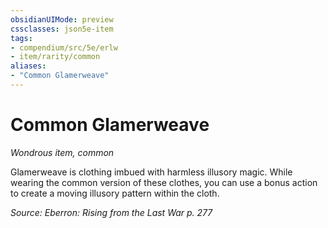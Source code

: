 ```yaml
---
obsidianUIMode: preview
cssclasses: json5e-item
tags:
- compendium/src/5e/erlw
- item/rarity/common
aliases: 
- "Common Glamerweave"
---
```

# Common Glamerweave
*Wondrous item, common*  


Glamerweave is clothing imbued with harmless illusory magic. While wearing the common version of these clothes, you can use a bonus action to create a moving illusory pattern within the cloth.

*Source: Eberron: Rising from the Last War p. 277*